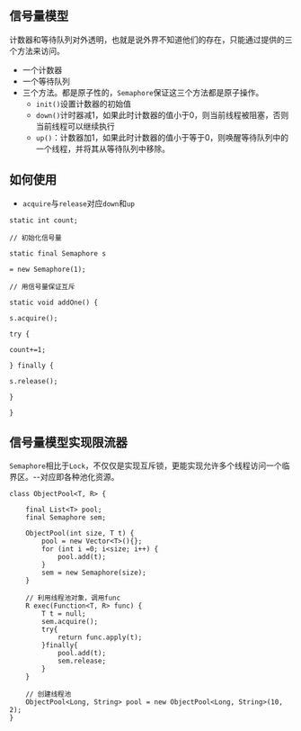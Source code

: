 ## 信号量模型
计数器和等待队列对外透明，也就是说外界不知道他们的存在，只能通过提供的三个方法来访问。
- 一个计数器
- 一个等待队列
- 三个方法。都是原子性的，`Semaphore`保证这三个方法都是原子操作。
	- `init()`设置计数器的初始值
	- `down()`计时器减1，如果此时计数器的值小于0，则当前线程被阻塞，否则当前线程可以继续执行
	- `up()`：计数器加1，如果此时计数器的值小于等于0，则唤醒等待队列中的一个线程，并将其从等待队列中移除。

## 如何使用
- `acquire`与`release`对应`down`和`up`
```
static int count;

// 初始化信号量

static final Semaphore s

= new Semaphore(1);

// 用信号量保证互斥

static void addOne() {

s.acquire();

try {

count+=1;

} finally {

s.release();

}

}
```

## 信号量模型实现限流器
`Semaphore`相比于`Lock`，不仅仅是实现互斥锁，更能实现允许多个线程访问一个临界区。--对应即各种池化资源。

```
class ObjectPool<T, R> {

	final List<T> pool;
	final Semaphore sem;
	
	ObjectPool(int size, T t) {
		pool = new Vector<T>(){};
		for (int i =0; i<size; i++) {
			pool.add(t);
		}
		sem = new Semaphore(size);
	}
	
	// 利用线程池对象，调用func
	R exec(Function<T, R> func) {
		T t = null;
		sem.acquire();
		try{
			return func.apply(t);
		}finally{
			pool.add(t);
			sem.release;
		}
	}
	
	// 创建线程池
	ObjectPool<Long, String> pool = new ObjectPool<Long, String>(10, 2);
}
```